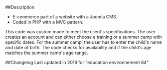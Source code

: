 ##Description

- E-commerce part of a website with a Joomla CMS.
- Coded in PHP with a MVC pattern.

This code was custom made to meet the client's specifications.
The user creates an account and can either choose a training or a summer camp with specific dates.
For the summer camp, the user has to enter the child's name and date of birth.
The code checks for availability and if the child's age matches the summer camp's age range.

##Changelog
Last updated in 2019 for "education environnement 64"

